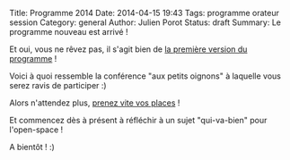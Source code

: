 Title: Programme 2014
Date: 2014-04-15 19:43
Tags: programme orateur session
Category: general
Author: Julien Porot
Status: draft
Summary: Le programme nouveau est arrivé !


Et oui, vous ne rêvez pas, il s'agit bien de [la première version du programme][1] !

Voici à quoi ressemble la conférence "aux petits oignons" à laquelle vous serez ravis de participer :)

Alors n'attendez plus, [prenez vite vos places][2] !

Et commencez dès à présent à réfléchir à un sujet "qui-va-bien" pour l'open-space !

A bientôt ! :)

[1]: /static/programme/programme%20agile%20france%202014%20-%20V1.pdf
[2]: /
